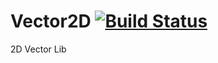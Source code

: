 Vector2D [![Build Status](https://travis-ci.org/allouis/Vector2D.png)](https://travis-ci.org/allouis/Vector2D)
==============================================================================================================

2D Vector Lib
